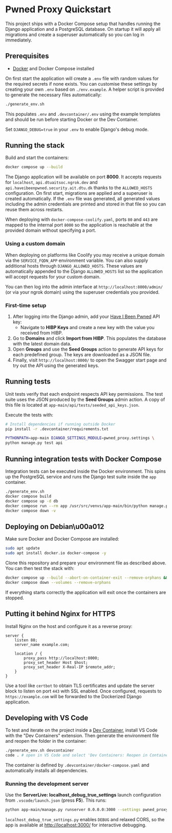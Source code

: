 # Pwned Proxy Quickstart

This project ships with a Docker Compose setup that handles running the
Django application and a PostgreSQL database. On startup it will apply
all migrations and create a superuser automatically so you can log in
immediately.

## Prerequisites

- [Docker](https://www.docker.com/) and Docker Compose installed


On first start the application will create a `.env` file with random values
for the required secrets if none exists.  You can customise these settings by
creating your own `.env` based on `./env.example`.  A helper script is provided
to generate the necessary
files automatically:

```bash
./generate_env.sh
```

This populates `.env` and `.devcontainer/.env` using the example templates and
should be run before starting Docker or the Dev Container.

Set `DJANGO_DEBUG=true` in your `.env` to enable Django's debug mode.


## Running the stack

Build and start the containers:

```bash
docker compose up --build
```

The Django application will be available on port **8000**. It accepts
requests for `localhost`, `api.dtuaitsoc.ngrok.dev` and
`api.haveibeenpwned.security.ait.dtu.dk` thanks to the `ALLOWED_HOSTS`
configuration. On first start, migrations are applied and a
superuser is created automatically. If the `.env` file was generated, all
generated values including the admin credentials are printed and stored in that
file so you can reuse them across restarts.

When deploying with `docker-compose-coolify.yaml`, ports `80` and `443` are
mapped to the internal port `8000` so the application is reachable at the
provided domain without specifying a port.

### Using a custom domain

When deploying on platforms like Coolify you may receive a unique domain via
the `SERVICE_FQDN_APP` environment variable. You can also supply additional
hosts through `DJANGO_ALLOWED_HOSTS`. These values are automatically appended to
the Django `ALLOWED_HOSTS` list so the application will accept requests for your
custom domain.

You can then log into the admin interface at
`http://localhost:8000/admin/` (or via your ngrok domain) using the
superuser credentials you provided.

### First-time setup

1. After logging into the Django admin, add your [Have I Been Pwned](https://haveibeenpwned.com/api) API key:
   - Navigate to **HIBP Keys** and create a new key with the value you received from HIBP.
2. Go to **Domains** and click **Import from HIBP**. This populates the database with the latest domain data.
3. Open **Groups** and use the **Seed Groups** action to generate API keys for each predefined group. The keys are downloaded as a JSON file.
4. Finally, visit `http://localhost:8000/` to open the Swagger start page and try out the API using the generated keys.

## Running tests

Unit tests verify that each endpoint respects API key permissions. The test suite
uses the JSON produced by the **Seed Groups** admin action. A copy of this file
is located at `app-main/api/tests/seeded_api_keys.json`.

Execute the tests with:

```bash
# Install dependencies if running outside Docker
pip install -r .devcontainer/requirements.txt

PYTHONPATH=app-main DJANGO_SETTINGS_MODULE=pwned_proxy.settings \
python manage.py test api
```

## Running integration tests with Docker Compose

Integration tests can be executed inside the Docker environment. This
spins up the PostgreSQL service and runs the Django test suite inside the
`app` container.

```bash
./generate_env.sh
docker compose build
docker compose up -d db
docker compose run --rm app /usr/src/venvs/app-main/bin/python manage.py test
docker compose down -v
```

## Deploying on Debian\u00a012

Make sure Docker and Docker Compose are installed:

```bash
sudo apt update
sudo apt install docker.io docker-compose -y
```

Clone this repository and prepare your environment file as described above.
You can then test the stack with:

```bash
docker compose up --build --abort-on-container-exit --remove-orphans && \
docker compose down --volumes --remove-orphans
```

If everything starts correctly the application will exit once the containers
are stopped.

## Putting it behind Nginx for HTTPS

Install Nginx on the host and configure it as a reverse proxy:

```nginx
server {
    listen 80;
    server_name example.com;

    location / {
        proxy_pass http://localhost:8000;
        proxy_set_header Host $host;
        proxy_set_header X-Real-IP $remote_addr;
    }
}
```

Use a tool like `certbot` to obtain TLS certificates and update the
server block to listen on port `443` with SSL enabled. Once configured,
requests to `https://example.com` will be forwarded to the Dockerized
Django application.

## Developing with VS Code

To test and iterate on the project inside a [Dev Container](https://containers.dev/), install VS Code with the "Dev Containers" extension. Then generate the environment file and reopen the folder in the container:

```bash
./generate_env.sh devcontainer
code . # open in VS Code and select 'Dev Containers: Reopen in Container'
```

The container is defined by `.devcontainer/docker-compose.yaml` and automatically installs all dependencies.

### Running the development server

Use the **ServerLive: localhost_debug_true_settings** launch configuration from `.vscode/launch.json` (press **F5**). This runs:

```bash
python app-main/manage.py runserver 0.0.0.0:3000 --settings pwned_proxy.localhost_debug_true_settings
```

`localhost_debug_true_settings.py` enables `DEBUG` and relaxed CORS, so the app is available at <http://localhost:3000/> for interactive debugging.
